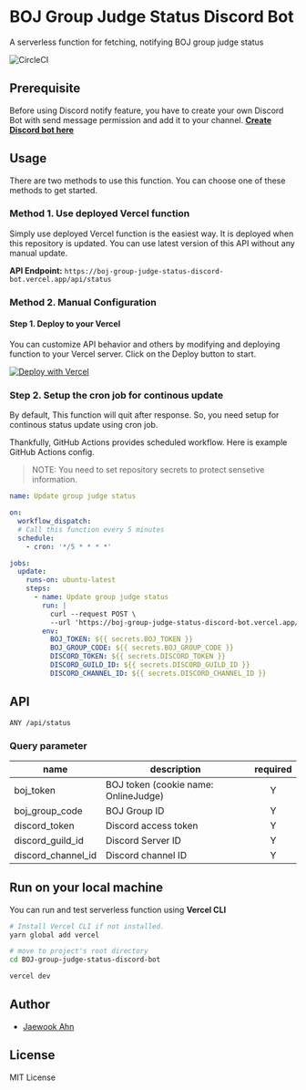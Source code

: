 # BOJ Group Judge Status Discord Bot

A serverless function for fetching, notifying BOJ group judge status

![CircleCI](https://img.shields.io/circleci/build/github/Jaewoook/BOJ-group-judge-status-discord-bot)

## Prerequisite

Before using Discord notify feature, you have to create your own Discord Bot with send message permission and add it to your channel. **[Create Discord bot here](https://discord.com/developers/applications)**

## Usage

There are two methods to use this function. You can choose one of these methods to get started.

### Method 1. Use deployed Vercel function

Simply use deployed Vercel function is the easiest way. It is deployed when this repository is updated. You can use latest version of this API without any manual update.

**API Endpoint:** `https://boj-group-judge-status-discord-bot.vercel.app/api/status`

### Method 2. Manual Configuration

#### Step 1. Deploy to your Vercel

You can customize API behavior and others by modifying and deploying function to your Vercel server. Click on the Deploy button to start.

[![Deploy with Vercel](https://vercel.com/button)](https://vercel.com/new/git/external?repository-url=https%3A%2F%2Fgithub.com%2FJaewoook%2FBOJ-group-judge-status-discord-bot)

### Step 2. Setup the cron job for continous update

By default, This function will quit after response. So, you need setup for continous status update using cron job.

Thankfully, GitHub Actions provides scheduled workflow. Here is example GitHub Actions config.

> NOTE: You need to set repository secrets to protect sensetive information.

```yaml
name: Update group judge status

on:
  workflow_dispatch:
  # Call this function every 5 minutes
  schedule:
    - cron: '*/5 * * * *'

jobs:
  update:
    runs-on: ubuntu-latest
    steps:
      - name: Update group judge status
        run: |
          curl --request POST \
          --url 'https://boj-group-judge-status-discord-bot.vercel.app/api/status?boj_token=$BOJ_TOKEN&boj_group_code=$BOJ_GROUP_CODE&discord_token=$DISCORD_TOKEN&discord_guild_id=$DISCORD_GUILD_ID&discord_channel_id=$DISCORD_CHANNEL_ID'
        env:
          BOJ_TOKEN: ${{ secrets.BOJ_TOKEN }}
          BOJ_GROUP_CODE: ${{ secrets.BOJ_GROUP_CODE }}
          DISCORD_TOKEN: ${{ secrets.DISCORD_TOKEN }}
          DISCORD_GUILD_ID: ${{ secrets.DISCORD_GUILD_ID }}
          DISCORD_CHANNEL_ID: ${{ secrets.DISCORD_CHANNEL_ID }}
```

## API

```
ANY /api/status
```

### Query parameter

| name | description | required |
|---|---|:---:|
| boj_token | BOJ token (cookie name: OnlineJudge) | Y |
| boj_group_code | BOJ Group ID | Y |
| discord_token | Discord access token | Y |
| discord_guild_id | Discord Server ID | Y |
| discord_channel_id | Discord channel ID | Y |

## Run on your local machine

You can run and test serverless function using **Vercel CLI**

```sh
# Install Vercel CLI if not installed.
yarn global add vercel

# move to project's root directory
cd BOJ-group-judge-status-discord-bot

vercel dev
```

## Author

- [Jaewook Ahn](https://github.com/Jaewoook)

## License

MIT License
